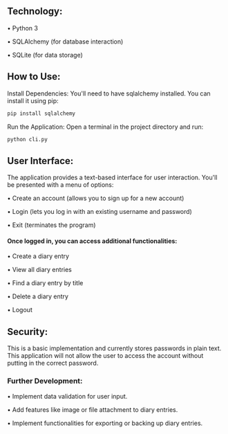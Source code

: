 ## Technology:

• Python 3

• SQLAlchemy (for database interaction)

• SQLite (for data storage)

## How to Use:

Install Dependencies: You'll need to have sqlalchemy installed. You can install it using pip:

```Bash
pip install sqlalchemy
```

Run the Application: Open a terminal in the project directory and run:

```Bash
python cli.py
```


## User Interface:

The application provides a text-based interface for user interaction. You'll be presented with a menu of options:

• Create an account (allows you to sign up for a new account)

• Login (lets you log in with an existing username and password)

• Exit (terminates the program)

#### Once logged in, you can access additional functionalities:

• Create a diary entry

• View all diary entries

• Find a diary entry by title

• Delete a diary entry

• Logout

## Security:

This is a basic implementation and currently stores passwords in plain text. This application will not allow the user to access the account without putting in the correct password. 

### Further Development:

• Implement data validation for user input.

• Add features like image or file attachment to diary entries.

• Implement functionalities for exporting or backing up diary entries.